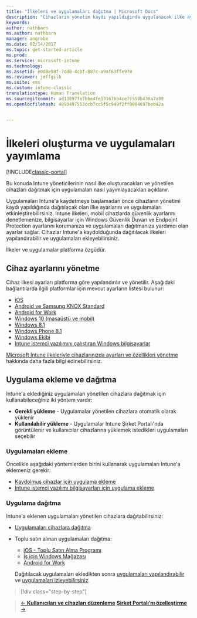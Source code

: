 ```yaml
---
title: "İlkeleri ve uygulamaları dağıtma | Microsoft Docs"
description: "Cihazların yönetim kaydı yapıldığında uygulanacak ilke ayarlarını ve uygulama dağıtımlarını etkinleştirebilirsiniz."
keywords: 
author: nathbarn
ms.author: nathbarn
manager: angrobe
ms.date: 02/14/2017
ms.topic: get-started-article
ms.prod: 
ms.service: microsoft-intune
ms.technology: 
ms.assetid: e0d8e98f-7dd8-4cbf-887c-a9af63ffe970
ms.reviewer: jeffgilb
ms.suite: ems
ms.custom: intune-classic
translationtype: Human Translation
ms.sourcegitcommit: ad13897fe7bbe4fe13167bb4ce7f558b436a7a90
ms.openlocfilehash: 4093497553ccb7cc5f5c949f2ff0004697beb42a


---
```


# <a name="create-policies-and-publish-apps"></a>İlkeleri oluşturma ve uygulamaları yayımlama

[!INCLUDE[classic-portal](../includes/classic-portal.md)]

Bu konuda Intune yöneticilerinin nasıl ilke oluşturacakları ve yönetilen cihazları dağıtmak için uygulamaları nasıl yayımlayacakları açıklanır.

Uygulamaları Intune'a kaydetmeye başlamadan önce cihazların yönetimi kaydı yapıldığında dağıtılacak olan ilke ayarlarını ve uygulamaları etkinleştirebilirsiniz. Intune ilkeleri, mobil cihazlarda güvenlik ayarlarını denetlemenize, bilgisayarlar için Windows Güvenlik Duvarı ve Endpoint Protection ayarlarını korumanıza ve uygulamaları dağıtmanıza yardımcı olan ayarlar sağlar. Cihazlar Intune'a kaydolduğunda dağıtılacak ilkeleri yapılandırabilir ve uygulamaları ekleyebilirsiniz.

İlkeler ve uygulamalar platforma özgüdür.

## <a name="manage-device-settings"></a>Cihaz ayarlarını yönetme

 Cihaz ilkesi ayarları platforma göre yapılandırılır ve yönetilir. Aşağıdaki bağlantılarda ilgili platformlar için mevcut ayarların listesi bulunur:

- [iOS](https://docs.microsoft.com/intune/deploy-use/ios-policy-settings-in-microsoft-intune)
- [Android ve Samsung KNOX Standard](https://docs.microsoft.com/intune/deploy-use/android-policy-settings-in-microsoft-intune)
- [Android for Work](https://docs.microsoft.com/intune/deploy-use/android-for-work-policy-settings-in-microsoft-intune)
- [Windows 10 (masaüstü ve mobil)](https://docs.microsoft.com/intune/deploy-use/windows-10-policy-settings-in-microsoft-intune)
- [Windows 8.1](https://docs.microsoft.com/intune/deploy-use/windows-configuration-policy-settings-in-microsoft-intune)
- [Windows Phone 8.1](https://docs.microsoft.com/intune/deploy-use/windows-phone-8-1-policy-settings-in-microsoft-intune)
- [Windows Ekibi](https://docs.microsoft.com/intune/deploy-use/windows-team-configuration-policy-settings-in-microsoft-intune)
- [Intune istemci yazılımını çalıştıran Windows bilgisayarlar](https://docs.microsoft.com/intune/deploy-use/policies-to-protect-windows-pcs-in-microsoft-intune)

[Microsoft Intune ilkeleriyle cihazlarınızda ayarları ve özellikleri yönetme](https://docs.microsoft.com/intune/deploy-use/manage-settings-and-features-on-your-devices-with-microsoft-intune-policies) hakkında daha fazla bilgi edinebilirsiniz.

## <a name="add-and-deploy-apps"></a>Uygulama ekleme ve dağıtma

Intune'a eklediğiniz uygulamaları yönetilen cihazlara dağıtmak için kullanabileceğiniz iki yöntem vardır:
- **Gerekli yükleme** - Uygulamalar yönetilen cihazlara otomatik olarak yüklenir
- **Kullanılabilir yükleme** - Uygulamalar Intune Şirket Portalı'nda görüntülenir ve kullanıcılar cihazlarına yüklemek istedikleri uygulamaları seçebilir

### <a name="add-apps"></a>Uygulamaları ekleme

Öncelikle aşağıdaki yöntemlerden birini kullanarak uygulamaları Intune'a eklemeniz gerekir:
- [Kaydolmuş cihazlar için uygulama ekleme](https://docs.microsoft.com/intune/deploy-use/add-apps-for-mobile-devices-in-microsoft-intune)
- [Intune istemci yazılımı bilgisayarları için uygulama ekleme](https://docs.microsoft.com/intune/deploy-use/add-apps-for-windows-pcs-in-microsoft-intune)

### <a name="deploy-apps"></a>Uygulama dağıtma

Intune'a eklenen uygulamaları yönetilen cihazlara dağıtabilirsiniz:
- [Uygulamaları cihazlara dağıtma](https://docs.microsoft.com/intune/deploy-use/deploy-use/deploy-apps-in-microsoft-intune)
- Toplu satın alınan uygulamaları dağıtma:
    - [iOS - Toplu Satın Alma Programı](https://docs.microsoft.com/intune/deploy-use/manage-ios-apps-you-purchased-through-a-volume-purchase-program-with-microsoft-intune)
    - [İş için Windows Mağazası](https://docs.microsoft.com/intune/deploy-use/manage-apps-you-purchased-from-the-windows-store-for-business-with-microsoft-intune)
    - [Android for Work](https://docs.microsoft.com/en-us/Intune/deploy-use/android-for-work-apps)

    Dağıtılacak uygulamaları ekledikten sonra [uygulamaları yapılandırabilir](https://docs.microsoft.com/intune/deploy-use/update-apps-using-microsoft-intune) ve [uygulamaları izleyebilirsiniz](https://docs.microsoft.com/intune/deploy-use/monitor-apps-in-microsoft-intune).

>[!div class="step-by-step"]

>[&larr; **Kullanıcıları ve cihazları düzenleme**](.\start-with-a-paid-subscription-to-microsoft-intune-step-5.md)       [**Şirket Portalı’nı özelleştirme** &rarr;](.\start-with-a-paid-subscription-to-microsoft-intune-step-7.md)  



<!--HONumber=Feb17_HO3-->


